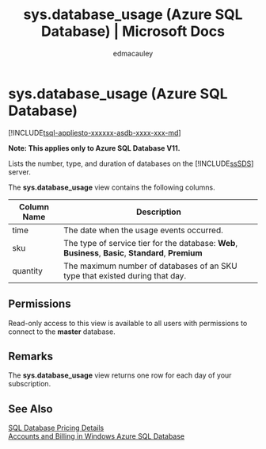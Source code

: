 ﻿---
title: "sys.database_usage (Azure SQL Database) | Microsoft Docs"
ms.custom: ""
ms.date: "03/03/2017"
ms.prod: ""
ms.prod_service: "sql-database"
ms.reviewer: ""
ms.service: "sql-database"
ms.component: "system-catalog-views"
ms.suite: "sql"
ms.technology: system-objects
ms.tgt_pltfrm: ""
ms.topic: "language-reference"
f1_keywords: 
  - "database_usage"
  - "database_usage_TSQL"
  - "sys.database_usage_TSQL"
  - "sys.database_usage"
dev_langs: 
  - "TSQL"
helpviewer_keywords: 
  - "database_usage"
  - "sys.database_usage"
ms.assetid: be6820de-60bf-4ddd-ace7-4077893d630f
caps.latest.revision: 13
author: edmacauley
ms.author: edmaca
manager: craigg
monikerRange: "= azuresqldb-current || = sqlallproducts-allversions"
---
# sys.database_usage (Azure SQL Database)
[!INCLUDE[tsql-appliesto-xxxxxx-asdb-xxxx-xxx-md](../../includes/tsql-appliesto-xxxxxx-asdb-xxxx-xxx-md.md)]

  **Note: This applies only to Azure SQL Database V11.**  
  
 Lists the number, type, and duration of databases on the [!INCLUDE[ssSDS](../../includes/sssds-md.md)] server.  
  
 The **sys.database_usage** view contains the following columns.  
  
|Column Name|Description|  
|-----------------|-----------------|  
|time|The date when the usage events occurred.|  
|sku|The type of service tier for the database: **Web**, **Business**, **Basic**, **Standard**, **Premium**|  
|quantity|The maximum number of databases of an SKU type that existed during that day.|  
  
## Permissions  
 Read-only access to this view is available to all users with permissions to connect to the **master** database.  
  
## Remarks  
 The **sys.database_usage** view returns one row for each day of your subscription.  
  
## See Also  
 [SQL Database Pricing Details](http://go.microsoft.com/fwlink/?LinkID=394978)   
 [Accounts and Billing in Windows Azure SQL Database](http://msdn.microsoft.com/library/windowsazure/ee621788.aspx)  
  
  
